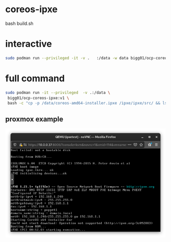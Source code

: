 # coreos-ipxe

bash build.sh

# interactive
```sh
sudo podman run --privileged -it -v .   :/data -w data bigg01/ocp-coreos-ipxe:v1 bash
```
# full command
```sh
sudo podman run -it --privileged  -v .:/data \
 bigg01/ocp-coreos-ipxe:v1 \
 bash -c "cp -p /data/coreos-amd64-installer.ipxe /ipxe/ipxe/src/ && ls -l coreos-amd64-installer.ipxe && cd /ipxe/ipxe/src; make bin/ipxe.iso EMBED=./coreos-amd64-installer.ipxe; cp -pv bin/ipxe.iso /data"
```


## proxmox example
![alt text](img/ipxe_example.png)